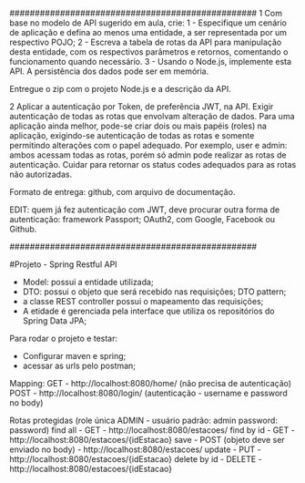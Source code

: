 #################################################
1
Com base no modelo de API sugerido em aula, crie:
1 - Especifique um cenário de aplicação e defina ao menos uma entidade, a ser representada por um respectivo POJO;
2 - Escreva a tabela de rotas da API para manipulação desta entidade, com os respectivos parâmetros e retornos,
	comentando o funcionamento quando necessário.
3 - Usando o Node.js, implemente esta API. A persistência dos dados pode ser em memória.

Entregue o zip com o projeto Node.js e a descrição da API.

2
Aplicar a autenticação por Token, de preferência JWT, na API. Exigir autenticação de todas as rotas que envolvam alteração de dados.
Para uma aplicação ainda melhor, pode-se criar dois ou mais papéis (roles) na aplicação, exigindo-se autenticação de todas as rotas e somente permitindo alterações com o papel adequado. Por exemplo, user e admin: ambos acessam todas as rotas, porém só admin pode realizar as rotas de autenticação. Cuidar para retornar os status codes adequados para as rotas não autorizadas.

Formato de entrega: github, com arquivo de documentação.

EDIT: quem já fez autenticação com JWT, deve procurar outra forma de autenticação: framework Passport; OAuth2, com Google, Facebook ou Github.

#################################################

#Projeto - Spring Restful API

- Model: possui a entidade utilizada;
- DTO: possui o objeto que será recebido nas requisições; DTO pattern;
- a classe REST controller possui o mapeamento das requisições;
- A etidade é gerenciada pela interface que utiliza os repositórios do Spring Data JPA;

Para rodar o projeto e testar:
- Configurar maven e spring;
- acessar as urls pelo postman;

Mapping:
GET - http://localhost:8080/home/ (não  precisa de autenticação)
POST - http://localhost:8080/login/ (autenticação - username e password no body)

Rotas protegidas (role única ADMIN - usuário padrão: admin password: password)
find all - GET - http://localhost:8080/estacoes/
find by id - GET -  http://localhost:8080/estacoes/{idEstacao}
save - POST (objeto deve ser enviado no body) -  http://localhost:8080/estacoes/
update - PUT -  http://localhost:8080/estacoes/{idEstacao}
delete by id - DELETE -  http://localhost:8080/estacoes/{idEstacao}

